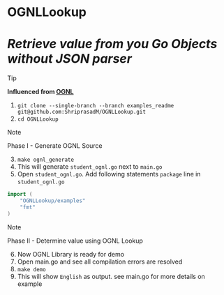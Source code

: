 # OGNLLookup

# _Retrieve value from you Go Objects without JSON parser_
> [!TIP]
> __Influenced from [OGNL](https://commons.apache.org/dormant/commons-ognl/index.html)__


1. ``` git clone --single-branch --branch examples_readme git@github.com:ShriprasadM/OGNLLookup.git ```
2. ``` cd OGNLLookup ```
> [!NOTE]
> Phase I - Generate OGNL Source
3. ``` make ognl_generate ```
4. This will generate `student_ognl.go` next to `main.go`  
5. Open `student_ognl.go`. Add following statements  `package` line in `student_ognl.go`
```go
import (
	"OGNLLookup/examples"
	"fmt"
)
```
> [!NOTE]
> Phase II - Determine value using OGNL Lookup

6. Now OGNL Library is ready for demo
8. Open main.go and see all compilation errors are resolved
9. ``` make demo ```
10. This will show `English` as output. see main.go for more details on example
